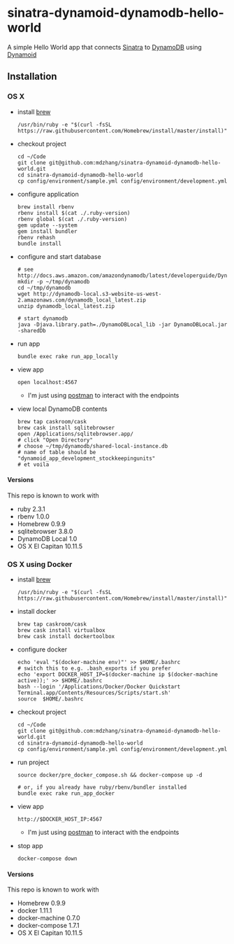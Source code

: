# sinatra-dynamoid-dynamodb-hello-world

A simple Hello World app that connects [Sinatra](sinatrarb.com) to [DynamoDB](http://docs.aws.amazon.com/amazondynamodb/latest/developerguide/Introduction.html) using [Dynamoid](https://github.com/Dynamoid/Dynamoid)

## Installation


### OS X

- install [brew](http://brew.sh/#install)

    ```
    /usr/bin/ruby -e "$(curl -fsSL https://raw.githubusercontent.com/Homebrew/install/master/install)"
    ```

- checkout project

    ```
    cd ~/Code
    git clone git@github.com:mdzhang/sinatra-dynamoid-dynamodb-hello-world.git
    cd sinatra-dynamoid-dynamodb-hello-world
    cp config/environment/sample.yml config/environment/development.yml
    ```

- configure application

    ```
    brew install rbenv
    rbenv install $(cat ./.ruby-version)
    rbenv global $(cat ./.ruby-version)
    gem update --system
    gem install bundler
    rbenv rehash
    bundle install
    ```

- configure and start database

    ```
    # see http://docs.aws.amazon.com/amazondynamodb/latest/developerguide/DynamoDBLocal.html
    mkdir -p ~/tmp/dynamodb
    cd ~/tmp/dynamodb
    wget http://dynamodb-local.s3-website-us-west-2.amazonaws.com/dynamodb_local_latest.zip
    unzip dynamodb_local_latest.zip

    # start dynamodb
    java -Djava.library.path=./DynamoDBLocal_lib -jar DynamoDBLocal.jar -sharedDb
    ```

- run app

    ```
    bundle exec rake run_app_locally
    ```

- view app

    ```
    open localhost:4567
    ```

    - I'm just using [postman](http://www.getpostman.com/) to interact with the endpoints

- view local DynamoDB contents

    ```
    brew tap caskroom/cask
    brew cask install sqlitebrowser
    open /Applications/sqlitebrowser.app/
    # click "Open Directory"
    # choose ~/tmp/dynamodb/shared-local-instance.db
    # name of table should be "dynamoid_app_development_stockkeepingunits"
    # et voila
    ```

#### Versions

This repo is known to work with

- ruby 2.3.1
- rbenv 1.0.0
- Homebrew 0.9.9
- sqlitebrowser 3.8.0
- DynamoDB Local 1.0
- OS X El Capitan 10.11.5


### OS X using Docker

- install [brew](http://brew.sh/#install)

    ```
    /usr/bin/ruby -e "$(curl -fsSL https://raw.githubusercontent.com/Homebrew/install/master/install)"
    ```

- install docker

    ```
    brew tap caskroom/cask
    brew cask install virtualbox
    brew cask install dockertoolbox
    ```

- configure docker

    ```
    echo 'eval "$(docker-machine env)"' >> $HOME/.bashrc
    # switch this to e.g. .bash_exports if you prefer
    echo 'export DOCKER_HOST_IP=$(docker-machine ip $(docker-machine active));' >> $HOME/.bashrc
    bash --login '/Applications/Docker/Docker Quickstart Terminal.app/Contents/Resources/Scripts/start.sh'
    source  $HOME/.bashrc
    ```

- checkout project

    ```
    cd ~/Code
    git clone git@github.com:mdzhang/sinatra-dynamoid-dynamodb-hello-world.git
    cd sinatra-dynamoid-dynamodb-hello-world
    cp config/environment/sample.yml config/environment/development.yml
    ```

- run project

    ```
    source docker/pre_docker_compose.sh && docker-compose up -d

    # or, if you already have ruby/rbenv/bundler installed
    bundle exec rake run_app_docker
    ```

- view app

    ```
    http://$DOCKER_HOST_IP:4567
    ```

    - I'm just using [postman](http://www.getpostman.com/) to interact with the endpoints

- stop app

    ```
    docker-compose down
    ```

#### Versions

This repo is known to work with

- Homebrew 0.9.9
- docker 1.11.1
- docker-machine 0.7.0
- docker-compose 1.7.1
- OS X El Capitan 10.11.5